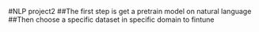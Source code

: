 #NLP project2 
##The first step is get a pretrain model on natural language
##Then choose a specific dataset in specific domain to fintune
